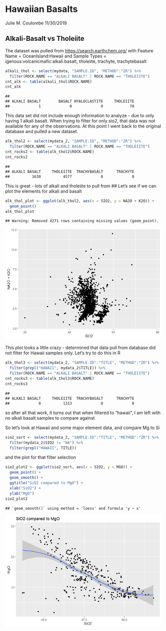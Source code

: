Hawaiian Basalts
================
Julie M. Coulombe
11/30/2019

## Alkali-Basalt vs Tholeiite

The dataset was pulled from <https://search.earthchem.org/> with Feature
Name = OceanIsland:Hawaii and Sample Types =
igenous:volcanicmafic:alkali.basalt, tholeiite, trachyte, trachytebasalt

``` r
alkali_thol <- select(mydata, "SAMPLE.ID", "METHOD":"ZR") %>%
  filter(ROCK.NAME == "ALKALI BASALT" | ROCK.NAME == "THOLEIITE")
cnt_alk <- table(alkali_thol$ROCK.NAME)
cnt_alk
```

    ## 
    ## ALKALI BASALT        BASALT HYALOCLASTITE     THOLEIITE 
    ##             1             0             0            70

This data set did not include enough information to analyze - due to
only having 1 alkali basalt. When trying to filter for only sio2, that
data was not available for any of the observations. At this point I went
back to the original database and pulled a new dataset.

``` r
alk_thol2 <- select(mydata_2, "SAMPLE.ID", "METHOD":"ZR") %>%  
  filter(ROCK.NAME == "ALKALI BASALT" | ROCK.NAME == "THOLEIITE")
cnt_rocks2 <- table(alk_thol2$ROCK.NAME)
cnt_rocks2
```

    ## 
    ## ALKALI BASALT     THOLEIITE  TRACHYBASALT      TRACHYTE 
    ##          1630          4577             0             0

This is great - lots of alkali and tholeiite to pull from \#\# Let’s see
if we can plot the elements for alkali and basalt

``` r
alk_thol_plot <- ggplot(alk_thol2, aes(x = SIO2, y = NA2O + K2O)) +
  geom_point()
alk_thol_plot
```

    ## Warning: Removed 4271 rows containing missing values (geom_point).

![](hawaiian_markdown_files/figure-gfm/unnamed-chunk-1-1.png)<!-- -->

This plot looks a little crazy - determined that data pull from database
did not filter for Hawaii samples only. Let’s try to do this in R

``` r
alk_thol3 <- select(mydata_2, "SAMPLE.ID":"TITLE", "METHOD":"ZR") %>% 
  filter(grepl("HAWAII", mydata_2$TITLE)) %>%
  filter(ROCK.NAME == "ALKALI BASALT" | ROCK.NAME == "THOLEIITE")
cnt_rocks3 <- table(alk_thol3$ROCK.NAME)
cnt_rocks3
```

    ## 
    ## ALKALI BASALT     THOLEIITE  TRACHYBASALT      TRACHYTE 
    ##             0          1313             0             0

so after all that work, it turns out that when filtered to “hawaii”, I
am left with no alkali basalt samples to compare against

So let’s look at Hawaii and some major element data, and compare Mg to
Si

``` r
sio2_sort <- select(mydata_2, "SAMPLE.ID":"TITLE", "METHOD":"ZR") %>% 
  filter(mydata_2$SIO2 != "NA") %>%  
  filter(grepl("HAWAII", TITLE))
```

and the plot for that filter selection

``` r
sio2_plot2 <- ggplot(sio2_sort, aes(x = SIO2, y = MGO)) + 
  geom_point() +   
  geom_smooth() +  
  ggtitle("SiO2 compared to MgO") +  
  xlab("SiO2") + 
  ylab("MgO")
sio2_plot2
```

    ## `geom_smooth()` using method = 'loess' and formula 'y ~ x'

![](hawaiian_markdown_files/figure-gfm/unnamed-chunk-4-1.png)<!-- -->
